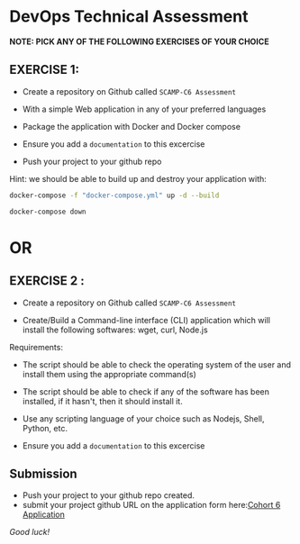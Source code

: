 # DevOps Technical Assessment

**NOTE: PICK ANY OF THE FOLLOWING EXERCISES OF YOUR CHOICE**

## EXERCISE 1:

- Create a  repository on Github called `SCAMP-C6 Assessment`
  
- With a simple Web application in any of your preferred languages

- Package the application with Docker and Docker compose

- Ensure you add a `documentation` to this excercise

- Push your project to your github repo

Hint: we should be able to build up and destroy your application with:

```bash
docker-compose -f "docker-compose.yml" up -d --build  

docker-compose down
```

# OR


## EXERCISE 2 :

- Create a repository on Github called ``SCAMP-C6 Assessment``

- Create/Build a Command-line interface (CLI) application which will install the following softwares: wget, curl, Node.js

Requirements:

- The script should be able to check the operating system of the user and install them using the appropriate command(s)

- The script should be able to check if any of the software has been installed, if it hasn't, then it should install it.

- Use any scripting language of your choice such as Nodejs, Shell, Python, etc.

- Ensure you add a `documentation` to this excercise


## Submission
- Push your project to your github repo created.
- submit your project github URL on the application form here:[Cohort 6 Application](http://shecodeafrica.org/events)

*Good luck!*
